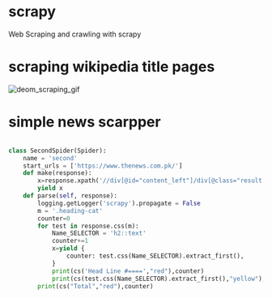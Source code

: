 # scrapy
Web Scraping and crawling with scrapy
# scraping wikipedia title pages


![deom_scraping_gif](https://user-images.githubusercontent.com/76658396/168424063-6069a8e9-5638-4bd2-9913-a1a2c63df714.gif)


# simple news scarpper

```python

class SecondSpider(Spider):
    name = 'second'
    start_urls = ['https://www.thenews.com.pk/']
    def make(response):
        x=response.xpath('//div[@id="content_left"]/div[@class="result c-container "]/h3/a/text()').extract()
        yield x
    def parse(self, response):
        logging.getLogger('scrapy').propagate = False
        m = '.heading-cat'
        counter=0
        for test in response.css(m):
            Name_SELECTOR = 'h2::text'
            counter+=1
            x=yield {
                counter: test.css(Name_SELECTOR).extract_first(),
            }
            print(cs('Head Line #====',"red"),counter)
            print(cs(test.css(Name_SELECTOR).extract_first(),"yellow"),)
        print(cs("Total","red"),counter)
```

